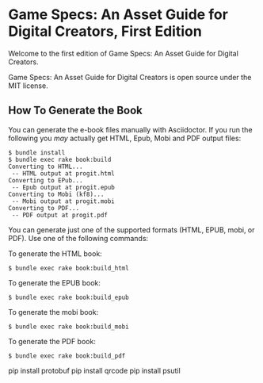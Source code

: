 # Game Specs: An Asset Guide for Digital Creators, First Edition

Welcome to the first edition of Game Specs: An Asset Guide for Digital Creators.

Game Specs: An Asset Guide for Digital Creators is open source under the MIT license.


## How To Generate the Book

You can generate the e-book files manually with Asciidoctor.
If you run the following you _may_ actually get HTML, Epub, Mobi and PDF output files:

```
$ bundle install
$ bundle exec rake book:build
Converting to HTML...
 -- HTML output at progit.html
Converting to EPub...
 -- Epub output at progit.epub
Converting to Mobi (kf8)...
 -- Mobi output at progit.mobi
Converting to PDF...
 -- PDF output at progit.pdf
```

You can generate just one of the supported formats (HTML, EPUB, mobi, or PDF).
Use one of the following commands:

To generate the HTML book:

```
$ bundle exec rake book:build_html
```

To generate the EPUB book:

```
$ bundle exec rake book:build_epub
```

To generate the mobi book:

```
$ bundle exec rake book:build_mobi
```

To generate the PDF book:

```
$ bundle exec rake book:build_pdf
```

pip install protobuf
pip install qrcode
pip install psutil
